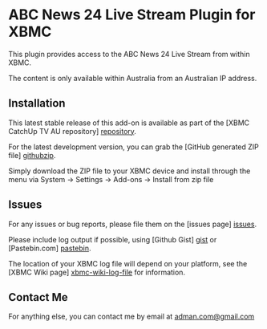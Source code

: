 ABC News 24 Live Stream Plugin for XBMC
================================

This plugin provides access to the ABC News 24 Live Stream from within XBMC.

The content is only available within Australia from an Australian IP address.

Installation
------------
This latest stable release of this add-on is available as part of the 
[XBMC CatchUp TV AU repository] [repository].

For the latest development version, 
you can grab the [GitHub generated ZIP file] [githubzip].

Simply download the ZIP file to your XBMC device and install through the menu
via System -> Settings -> Add-ons -> Install from zip file

Issues
------
For any issues or bug reports, please file them on the [issues page] [issues].

Please include log output if possible, using [Github Gist] [gist] or 
[Pastebin.com] [pastebin].

The location of your XBMC log file will depend on your platform, 
see the [XBMC Wiki page] [xbmc-wiki-log-file] for information.

Contact Me
----------
For anything else, you can contact me by email at adman.com@gmail.com

[repository]: http://code.google.com/p/xbmc-catchuptv-au
[githubzip]: https://github.com/xbmc-catchuptv-au/plugin.video.live.au.abc_news24/archive/master.zip
[issues]: https://github.com/xbmc-catchuptv-au/plugin.video.live.au.abc_news24/issues
[gist]: https://gist.github.com
[pastebin]: http://pastebin.com/
[xbmc-wiki-log-file]: http://wiki.xbmc.org/index.php?title=Log_file/Advanced#Log_files
